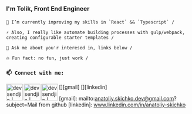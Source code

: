 ## <Title> Hi there 👋 </Title>
### <Description> I'm Tolik, Front End Engineer </Description>

#### <List>

    🌱 I’m currently improving my skills in `React` && `Typescript` /
    
    ⚡ Also, I really like automate building processes with gulp/webpack, creating configurable starter templates /
    
    💬 Ask me about you'r interesed in, links below /
    
    🔥 Fun fact: no fun, just work /
#### </List>
### **`📫 Connect with me:`**

[<img align="left" alt="devsendjin | Telegram" width="45px" src="https://cdn.jsdelivr.net/npm/simple-icons@3.13.0/icons/telegram.svg" />][telegram]
[<img align="left" alt="devsendjin | Gmail" width="45px" src="https://cdn.jsdelivr.net/npm/simple-icons@3.13.0/icons/gmail.svg">][gmail]
[<img align="left" alt="devsendjin | LinkedIn" width="45px" src="https://cdn.jsdelivr.net/npm/simple-icons@v3/icons/linkedin.svg" />][linkedin]

[telegram]: https://t.me/devsendjin
[gmail]: mailto:anatoliy.skichko.dev@gmail.com?subject=Mail from github
[linkedin]: www.linkedin.com/in/anatoliy-skichko
